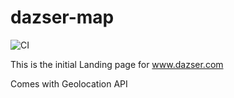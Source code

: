 # dazser-map

![CI](https://github.com/Sparticuz/dazser-map/workflows/CI/badge.svg)

This is the initial Landing page for www.dazser.com

Comes with Geolocation API
